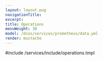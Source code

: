 ```yaml
---
layout: layout.pug
navigationTitle:
excerpt:
title: Operations
menuWeight: 30
model: /dcos/services/prometheus/data.yml
render: mustache
---
```


#include /services/include/operations.tmpl
